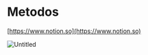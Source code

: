 # Metodos

[https://www.notion.so](https://www.notion.so)

![Untitled](Metodos%20ab0bff04f8b8421fa8021a63d4969e24/Untitled.png)